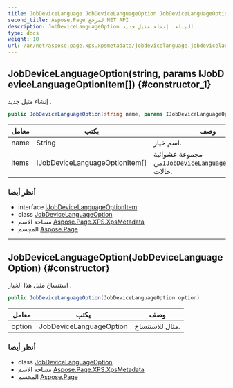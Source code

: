 ```yaml
---
title: JobDeviceLanguage.JobDeviceLanguageOption.JobDeviceLanguageOption
second_title: Aspose.Page لمرجع NET API
description: JobDeviceLanguageOption البناء. إنشاء مثيل جديد .
type: docs
weight: 10
url: /ar/net/aspose.page.xps.xpsmetadata/jobdevicelanguage.jobdevicelanguageoption/jobdevicelanguageoption/
---
```

## JobDeviceLanguageOption(string, params IJobDeviceLanguageOptionItem[]) {#constructor_1}

إنشاء مثيل جديد .

```csharp
public JobDeviceLanguageOption(string name, params IJobDeviceLanguageOptionItem[] items)
```

| معامل | يكتب | وصف |
| --- | --- | --- |
| name | String | اسم خيار. |
| items | IJobDeviceLanguageOptionItem[] | مجموعة عشوائية من[`IJobDeviceLanguageOptionItem`](../../jobdevicelanguage.ijobdevicelanguageoptionitem/) حالات. |

### أنظر أيضا

* interface [IJobDeviceLanguageOptionItem](../../jobdevicelanguage.ijobdevicelanguageoptionitem/)
* class [JobDeviceLanguageOption](../)
* مساحة الاسم [Aspose.Page.XPS.XpsMetadata](../../jobdevicelanguage.jobdevicelanguageoption/)
* المجسم [Aspose.Page](../../../)

---

## JobDeviceLanguageOption(JobDeviceLanguageOption) {#constructor}

استنساخ مثيل هذا الخيار .

```csharp
public JobDeviceLanguageOption(JobDeviceLanguageOption option)
```

| معامل | يكتب | وصف |
| --- | --- | --- |
| option | JobDeviceLanguageOption | مثال للاستنساخ. |

### أنظر أيضا

* class [JobDeviceLanguageOption](../)
* مساحة الاسم [Aspose.Page.XPS.XpsMetadata](../../jobdevicelanguage.jobdevicelanguageoption/)
* المجسم [Aspose.Page](../../../)


